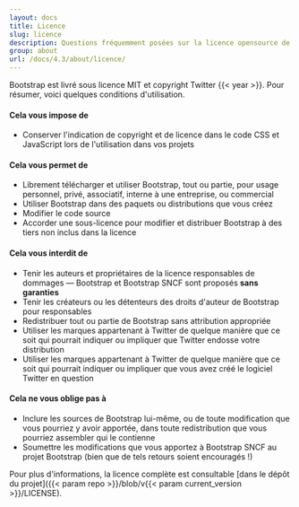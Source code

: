 ```yaml
---
layout: docs
title: Licence
slug: licence
description: Questions fréquemment posées sur la licence opensource de Bootstrap.
group: about
url: /docs/4.3/about/licence/
---
```


Bootstrap est livré sous licence MIT et copyright Twitter {{< year >}}. Pour résumer, voici quelques conditions d'utilisation.

#### Cela vous **impose** de

* Conserver l'indication de copyright et de licence dans le code CSS et JavaScript lors de l'utilisation dans vos projets

#### Cela vous **permet** de

- Librement télécharger et utiliser Bootstrap, tout ou partie, pour usage personnel, privé, associatif, interne à une entreprise, ou commercial
- Utiliser Bootstrap dans des paquets ou distributions que vous créez
- Modifier le code source
- Accorder une sous-licence pour modifier et distribuer Bootstrap à des tiers non inclus dans la licence

#### Cela vous **interdit** de

- Tenir les auteurs et propriétaires de la licence responsables de dommages — Bootstrap et Bootstrap SNCF sont proposés **sans garanties**
- Tenir les créateurs ou les détenteurs des droits d'auteur de Bootstrap pour responsables
- Redistribuer tout ou partie de Bootstrap sans attribution appropriée
- Utiliser les marques appartenant à Twitter de quelque manière que ce soit qui pourrait indiquer ou impliquer que Twitter endosse votre distribution
- Utiliser les marques appartenant à Twitter de quelque manière que ce soit qui pourrait indiquer ou impliquer que vous avez créé le logiciel Twitter en question

#### Cela **ne vous oblige pas** à

- Inclure les sources de Bootstrap lui-même, ou de toute modification que vous pourriez y avoir apportée, dans toute redistribution que vous pourriez assembler qui le contienne
- Soumettre les modifications que vous apportez à Bootstrap SNCF au projet Bootstrap (bien que de tels retours soient encouragés !)

Pour plus d'informations, la licence complète est consultable [dans le dépôt du projet]({{< param repo >}}/blob/v{{< param current_version >}}/LICENSE).

